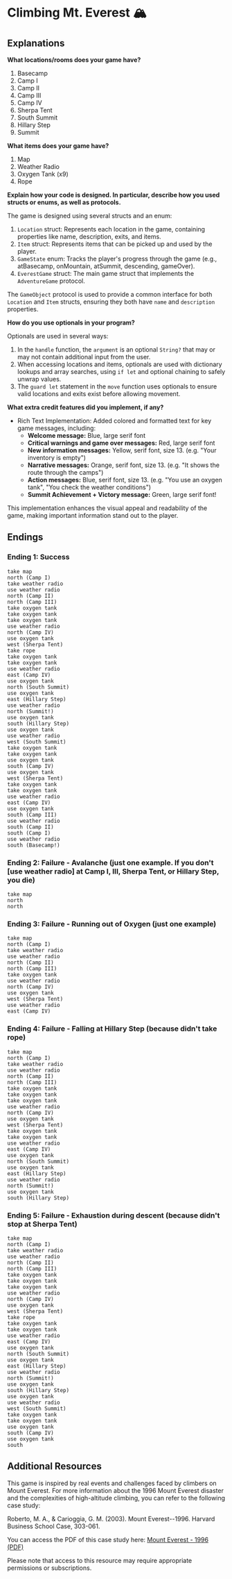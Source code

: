# Climbing Mt. Everest 🏔️

## Explanations

**What locations/rooms does your game have?**

1. Basecamp
2. Camp I
3. Camp II
4. Camp III
5. Camp IV
6. Sherpa Tent
7. South Summit
8. Hillary Step
9. Summit

**What items does your game have?**

1. Map
2. Weather Radio
3. Oxygen Tank (x9)
4. Rope

**Explain how your code is designed. In particular, describe how you used structs or enums, as well as protocols.**

The game is designed using several structs and an enum:

1. `Location` struct: Represents each location in the game, containing properties like name, description, exits, and items.
2. `Item` struct: Represents items that can be picked up and used by the player.
3. `GameState` enum: Tracks the player's progress through the game (e.g., atBasecamp, onMountain, atSummit, descending, gameOver).
4. `EverestGame` struct: The main game struct that implements the `AdventureGame` protocol.

The `GameObject` protocol is used to provide a common interface for both `Location` and `Item` structs, ensuring they both have `name` and `description` properties.

**How do you use optionals in your program?**

Optionals are used in several ways:

1. In the `handle` function, the `argument` is an optional `String?` that may or may not contain additional input from the user.
2. When accessing locations and items, optionals are used with dictionary lookups and array searches, using `if let` and optional chaining to safely unwrap values.
3. The `guard let` statement in the `move` function uses optionals to ensure valid locations and exits exist before allowing movement.

**What extra credit features did you implement, if any?**

* Rich Text Implementation: Added colored and formatted text for key game messages, including:
  - **Welcome message:** Blue, large serif font
  - **Critical warnings and game over messages:** Red, large serif font
  - **New information messages:** Yellow, serif font, size 13. (e.g. "Your inventory is empty")
  - **Narrative messages:** Orange, serif font, size 13. (e.g. "It shows the route through the camps")
  - **Action messages:** Blue, serif font, size 13. (e.g. "You use an oxygen tank", "You check the weather conditions")
  - **Summit Achievement + Victory message:** Green, large serif font!

This implementation enhances the visual appeal and readability of the game, making important information stand out to the player.

## Endings

### Ending 1: Success

```
take map
north (Camp I)
take weather radio
use weather radio
north (Camp II)
north (Camp III)
take oxygen tank
take oxygen tank
take oxygen tank
use weather radio
north (Camp IV)
use oxygen tank
west (Sherpa Tent)
take rope
take oxygen tank
take oxygen tank
use weather radio
east (Camp IV)
use oxygen tank
north (South Summit)
use oxygen tank
east (Hillary Step)
use weather radio
north (Summit!)
use oxygen tank
south (Hillary Step)
use oxygen tank
use weather radio
west (South Summit)
take oxygen tank
take oxygen tank
use oxygen tank
south (Camp IV)
use oxygen tank
west (Sherpa Tent)
take oxygen tank
take oxygen tank
use weather radio
east (Camp IV)
use oxygen tank
south (Camp III)
use weather radio
south (Camp II)
south (Camp I)
use weather radio
south (Basecamp!)
```

### Ending 2: Failure - Avalanche (just one example. If you don't [use weather radio] at Camp I, III, Sherpa Tent, or Hillary Step, you die)

```
take map
north
north
```

### Ending 3: Failure - Running out of Oxygen (just one example)

```
take map
north (Camp I)
take weather radio
use weather radio
north (Camp II)
north (Camp III)
take oxygen tank
use weather radio
north (Camp IV)
use oxygen tank
west (Sherpa Tent)
use weather radio
east (Camp IV)
```

### Ending 4: Failure - Falling at Hillary Step (because didn't take rope)

```
take map
north (Camp I)
take weather radio
use weather radio
north (Camp II)
north (Camp III)
take oxygen tank
take oxygen tank
take oxygen tank
use weather radio
north (Camp IV)
use oxygen tank
west (Sherpa Tent)
take oxygen tank
take oxygen tank
use weather radio
east (Camp IV)
use oxygen tank
north (South Summit)
use oxygen tank
east (Hillary Step)
use weather radio
north (Summit!)
use oxygen tank
south (Hillary Step)
```

### Ending 5: Failure - Exhaustion during descent (because didn't stop at Sherpa Tent)

```
take map
north (Camp I)
take weather radio
use weather radio
north (Camp II)
north (Camp III)
take oxygen tank
take oxygen tank
take oxygen tank
use weather radio
north (Camp IV)
use oxygen tank
west (Sherpa Tent)
take rope
take oxygen tank
take oxygen tank
use weather radio
east (Camp IV)
use oxygen tank
north (South Summit)
use oxygen tank
east (Hillary Step)
use weather radio
north (Summit!)
use oxygen tank
south (Hillary Step)
use oxygen tank
use weather radio
west (South Summit)
take oxygen tank
take oxygen tank
use oxygen tank
south (Camp IV)
use oxygen tank
south
```

## Additional Resources

This game is inspired by real events and challenges faced by climbers on Mount Everest. For more information about the 1996 Mount Everest disaster and the complexities of high-altitude climbing, you can refer to the following case study:

Roberto, M. A., & Carioggia, G. M. (2003). Mount Everest--1996. Harvard Business School Case, 303-061.

You can access the PDF of this case study here: [Mount Everest - 1996 (PDF)](https://services.hbsp.harvard.edu/api/courses/1204452/items/303061-PDF-ENG/sclinks/3b1f40a0606d30ba3abbd0c80117341a)

Please note that access to this resource may require appropriate permissions or subscriptions.
